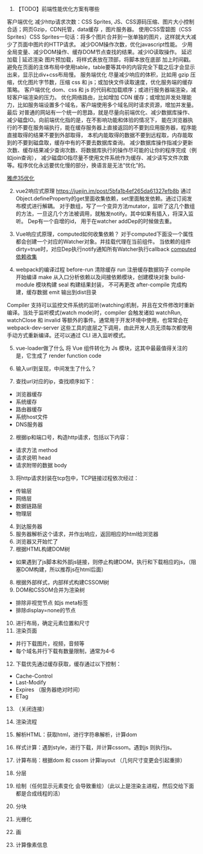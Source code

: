 1. 【TODO】前端性能优化方案有哪些

客户端优化
减少http请求次数：CSS Sprites, JS、CSS源码压缩、图片大小控制合适；网页Gzip，CDN托管，data缓存 ，图片服务器。
使用CSS雪碧图（CSS Sprites）CSS Sprites一句话：将多个图片合并到一张单独的图片，这样就大大减少了页面中图片的HTTP请求。
减少DOM操作次数，优化javascript性能。
少用全局变量、减少DOM操作、缓存DOM节点查找的结果。减少IO读取操作。
延迟加载 | 延迟渲染
图片预加载，将样式表放在顶部，将脚本放在底部 加上时间戳。
避免在页面的主体布局中使用table，table要等其中的内容完全下载之后才会显示出来，显示比div+css布局慢。
服务端优化
尽量减少响应的体积，比如用 gzip 压缩，优化图片字节数，压缩 css 和 js；或加快文件读取速度，优化服务端的缓存策略。
客户端优化 dom、css 和 js 的代码和加载顺序；或进行服务器端渲染，减轻客户端渲染的压力。
优化网络路由，比如增加 CDN 缓存；或增加并发处理能力，比如服务端设置多个域名，客户端使用多个域名同时请求资源，增加并发量。
最后
对普通的网站有一个统一的思路，就是尽量向前端优化、减少数据库操作、减少磁盘IO。向前端优化指的是，在不影响功能和体验的情况下，
能在浏览器执行的不要在服务端执行，能在缓存服务器上直接返回的不要到应用服务器，程序能直接取得的结果不要到外部取得，
本机内能取得的数据不要到远程取，内存能取到的不要到磁盘取，缓存中有的不要去数据库查询。
减少数据库操作指减少更新次数、缓存结果减少查询次数、将数据库执行的操作尽可能的让你的程序完成（例如join查询），
减少磁盘IO指尽量不使用文件系统作为缓存、减少读写文件次数等。程序优化永远要优化慢的部分，换语言是无法“优化”的。

[雅虎35优化](https://github.com/yingnian/Yahoo-35)

2. vue2响应式原理
https://juejin.im/post/5bfa1b4ef265da61327efb8b
通过Object.defineProperty的get里面收集依赖，set里面触发依赖。通过订阅发布模式进行解耦。
对于数组，写了一个变异方法mutator，监听了这几个数组的方法，一旦这几个方法被调用，就触发notify。其中如果有插入，将深入监听。
Dep有一个自增的id， 用于在watcher addDep的时候做去重。

3. Vue响应式原理，computed如何收集依赖？
对于computed下面没一个属性都会创建一个对应的Watcher对象。并挂载代理在当前组件。
当依赖的组件dirty=true时，对应Dep执行notify通知所有Watcher执行callback
[computed依赖收集](https://zheyaoa.github.io/2019/09/07/computed/)

4. webpack的编译过程
before-run 清除缓存
run 注册缓存数据钩子
compile 开始编译
make 从入口分析依赖以及间接依赖模块，创建模块对象
build-module 模块构建
seal 构建结果封装， 不可再更改
after-compile 完成构建，缓存数据
emit 输出到dist目录


Compiler 支持可以监控文件系统的监听(watching)机制，并且在文件修改时重新编译。当处于监听模式(watch mode)时，compiler 会触发诸如 watchRun, watchClose 和 invalid 等额外的事件。通常用于开发环境中使用，也常常会在 webpack-dev-server 这些工具的底层之下调用，由此开发人员无须每次都使用手动方式重新编译。还可以通过 CLI 进入监听模式。

5. vue-loader做了什么
将 Vue 组件转化为 Js 模块，这其中最最值得关注的是，它生成了 render function code

6. 输入url到呈现，中间发生了什么？
1. 查找url对应的ip，查找顺序如下：
- 浏览器缓存
- 系统缓存
- 路由器缓存
- 系统host文件
- DNS服务器
2. 根据ip和端口号，构造http请求，包括以下内容：
- 请求方法 method
- 请求说明 head
- 请求附带的数据 body
3. 将http请求封装在tcp包中，TCP链接过程依次经过：
- 传输层
- 网络层
- 数据链路层
- 物理层
4. 到达服务器
5. 服务器解析这个请求，并作出响应，返回相应的html给浏览器
6. 浏览器又开始忙了
7. 根据HTML构建DOM树
- 如果遇到了js脚本和外部js链接，则停止构建DOM，执行和下载相应的js，（阻塞DOM构建，所以推荐js在html后面）
8. 根据外部样式，内部样式构建CSSOM树
9. DOM和CSSOM合并为渲染树
- 排除非视觉节点 如js meta标签
- 排除display=none的节点
10. 进行布局，确定元素位置和尺寸
11. 渲染页面
- 并行下载图片，视频，音频等
- 每个域名并行下载有数量限制，通常为4-6
12. 下载优先通过缓存获取，缓存通过以下控制：
- Cache-Control
- Last-Modify
- Expires （服务器绝对时间）
- ETag
13. （关闭连接）


7. 渲染流程
1. 解析HTML：获取html，进行字符串解析，计算dom
2. 样式计算：遇到style，进行下载，并计算cssom。遇到js 则执行js。 
3. 计算布局：根据dom 和 cssom 计算layout  （几何尺寸变更会引起重排）
4. 分层
5. 绘制（任何显示元素变化 会导致重绘）（此以上是渲染主进程，然后交给下面都是合成线程的活）
6. 分块
7. 光栅化
8. 画
9. 计算像素信息